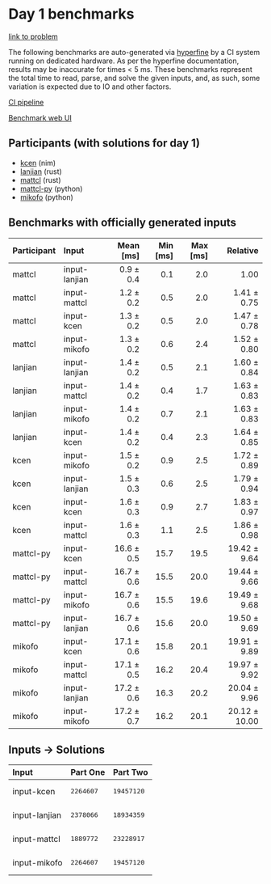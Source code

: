 # Day 1 benchmarks

[link to problem](https://adventofcode.com/2024/day/1)

The following benchmarks are auto-generated via
[hyperfine](https://github.com/sharkdp/hyperfine) by a CI system running on
dedicated hardware. As per the hyperfine documentation, results may be
inaccurate for times < 5 ms. These benchmarks represent the total time to read,
parse, and solve the given inputs, and, as such, some variation is expected due
to IO and other factors.

[CI pipeline](http://ci.papercode.net:8080/teams/main/pipelines/aoc2024)

[Benchmark web UI](https://aoc.ancalagon.black)


## Participants (with solutions for day 1)

- [kcen](https://github.com/kcen/aoc2024) (nim)
- [lanjian](https://github.com/lanjian/aoc-2024) (rust)
- [mattcl](https://github.com/mattcl/aoc2024) (rust)
- [mattcl-py](https://github.com/mattcl/aoc2024-py) (python)
- [mikofo](https://github.com/mikofo/aoc2024) (python)


## Benchmarks with officially generated inputs

| Participant | Input | Mean [ms] | Min [ms] | Max [ms] | Relative |
|:---|:---|---:|---:|---:|---:|
| mattcl | input-lanjian | 0.9 ± 0.4 | 0.1 | 2.0 | 1.00 |
| mattcl | input-mattcl | 1.2 ± 0.2 | 0.5 | 2.0 | 1.41 ± 0.75 |
| mattcl | input-kcen | 1.3 ± 0.2 | 0.5 | 2.0 | 1.47 ± 0.78 |
| mattcl | input-mikofo | 1.3 ± 0.2 | 0.6 | 2.4 | 1.52 ± 0.80 |
| lanjian | input-lanjian | 1.4 ± 0.2 | 0.5 | 2.1 | 1.60 ± 0.84 |
| lanjian | input-mattcl | 1.4 ± 0.2 | 0.4 | 1.7 | 1.63 ± 0.83 |
| lanjian | input-mikofo | 1.4 ± 0.2 | 0.7 | 2.1 | 1.63 ± 0.83 |
| lanjian | input-kcen | 1.4 ± 0.2 | 0.4 | 2.3 | 1.64 ± 0.85 |
| kcen | input-mikofo | 1.5 ± 0.2 | 0.9 | 2.5 | 1.72 ± 0.89 |
| kcen | input-lanjian | 1.5 ± 0.3 | 0.6 | 2.5 | 1.79 ± 0.94 |
| kcen | input-kcen | 1.6 ± 0.3 | 0.9 | 2.7 | 1.83 ± 0.97 |
| kcen | input-mattcl | 1.6 ± 0.3 | 1.1 | 2.5 | 1.86 ± 0.98 |
| mattcl-py | input-kcen | 16.6 ± 0.5 | 15.7 | 19.5 | 19.42 ± 9.64 |
| mattcl-py | input-mattcl | 16.7 ± 0.6 | 15.5 | 20.0 | 19.44 ± 9.66 |
| mattcl-py | input-mikofo | 16.7 ± 0.6 | 15.5 | 19.6 | 19.49 ± 9.68 |
| mattcl-py | input-lanjian | 16.7 ± 0.6 | 15.6 | 20.0 | 19.50 ± 9.69 |
| mikofo | input-kcen | 17.1 ± 0.6 | 15.8 | 20.1 | 19.91 ± 9.89 |
| mikofo | input-mattcl | 17.1 ± 0.5 | 16.2 | 20.4 | 19.97 ± 9.92 |
| mikofo | input-lanjian | 17.2 ± 0.6 | 16.3 | 20.2 | 20.04 ± 9.96 |
| mikofo | input-mikofo | 17.2 ± 0.7 | 16.2 | 20.1 | 20.12 ± 10.00 |


## Inputs -> Solutions

| Input | Part One | Part Two |
|:---|:---|:---|
|input-kcen|<pre>2264607</pre>|<pre>19457120</pre>|
|input-lanjian|<pre>2378066</pre>|<pre>18934359</pre>|
|input-mattcl|<pre>1889772</pre>|<pre>23228917</pre>|
|input-mikofo|<pre>2264607</pre>|<pre>19457120</pre>|